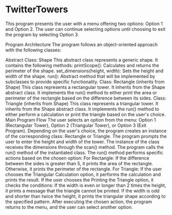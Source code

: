 # TwitterTowers
This program presents the user with a menu offering two options: Option 1 and Option 2. The user can continue selecting options until choosing to exit the program by selecting Option 3.

Program Architecture
The program follows an object-oriented approach with the following classes:

Abstract Class: Shape
This abstract class represents a generic shape.
It contains the following methods:
printScope(): Calculates and returns the perimeter of the shape.
set_dimensions(height, width): Sets the height and width of the shape.
run(): Abstract method that will be implemented by subclasses to provide specific functionality.
Class: Rectangle (inherits from Shape)
This class represents a rectangular tower.
It inherits from the Shape abstract class.
It implements the run() method to either print the area or perimeter of the rectangle based on the difference between its sides.
Class: Triangle (inherits from Shape)
This class represents a triangular tower.
It inherits from the Shape abstract class.
It implements the run() method to either perform a calculation or print the triangle based on the user's choice.
Main Program Flow
The user selects an option from the menu: Option 1 (Rectangular Tower), Option 2 (Triangular Tower), or Option 3 (Exit Program).
Depending on the user's choice, the program creates an instance of the corresponding class: Rectangle or Triangle.
The program prompts the user to enter the height and width of the tower.
The instance of the class receives the dimensions through the scan() method.
The program calls the run() method of the instantiated class.
The run() method performs specific actions based on the chosen option:
For Rectangle:
If the difference between the sides is greater than 5, it prints the area of the rectangle.
Otherwise, it prints the perimeter of the rectangle.
For Triangle:
If the user chooses the Triangular Calculation option, it performs the calculation and prints the result.
If the user chooses the Printing the Triangle option, it checks the conditions:
If the width is even or longer than 2 times the height, it prints a message that the triangle cannot be printed.
If the width is odd and shorter than twice the height, it prints the triangular shape according to the specified pattern.
After executing the chosen action, the program returns to the menu, and the user can select another option.
